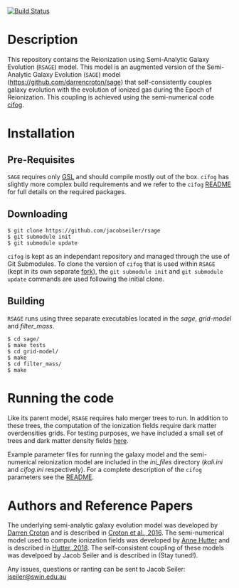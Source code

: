 [![Build Status](https://travis-ci.org/jacobseiler/rsage.svg?branch=development)](https://travis-ci.org/jacobseiler/rsage)

# Description

This repository contains the Reionization using Semi-Analytic Galaxy Evolution (`RSAGE`) model.  This model is an augmented version of the Semi-Analytic Galaxy Evolution (`SAGE`) model (https://github.com/darrencroton/sage) that self-consistently couples galaxy evolution with the evolution of ionized gas during the Epoch of Reionization.  This coupling is achieved using the semi-numerical code [cifog](https://github.com/annehutter/grid-model). 

# Installation

## Pre-Requisites

`SAGE` requires only [GSL](https://www.gnu.org/software/gsl/) and should compile mostly out of the box.
`cifog` has slightly more complex build requirements and we refer to the `cifog` [README](https://github.com/annehutter/grid-model#pre-requisities) for full details on the required packages.

## Downloading 

```
$ git clone https://github.com/jacobseiler/rsage 
$ git submodule init
$ git submodule update 
``` 

`cifog` is kept as an independant repository and managed through the use of Git Submodules. To clone the version of `cifog` that is used within `RSAGE` (kept in its own separate [fork](https://github.com/jacobseiler/grid-model)), the `git submodule init` and `git submodule update` commands are used following the initial clone. 

## Building

`RSAGE` runs using three separate executables located in the *sage*, *grid-model* and *filter_mass*. 

```
$ cd sage/
$ make tests
$ cd grid-model/
$ make
$ cd filter_mass/
$ make 
```

# Running the code 

Like its parent model, `RSAGE` requires halo merger trees to run.  In addition to these trees, the computation of the ionization fields require dark matter overdensities grids. For testing purposes, we have included a small set of trees and dark matter density fields [here](BROKEN). 

Example parameter files for running the galaxy model and the semi-numerical reionization model are included in the *ini_files* directory (*kali.ini* and *cifog.ini* respectively).  For a complete description of the `cifog` parameters see the [README](https://github.com/annehutter/grid-model#parameter-file).  



# Authors and Reference Papers

The underlying semi-analytic galaxy evolution model was developed by [Darren Croton](https://github.com/darrencroton/sage) and is described in [Croton et al., 2016](https://arxiv.org/abs/1601.04709).
The semi-numerical model used to compute ionization fields was developed by [Anne Hutter](https://github.com/annehutter/grid-model) and is described in [Hutter, 2018](https://arxiv.org/abs/1803.00088).
The self-consistent coupling of these models was develpoed by Jacob Seiler and is described in (Stay tuned!). 

Any issues, questions or ranting can be sent to Jacob Seiler: jseiler@swin.edu.au 




